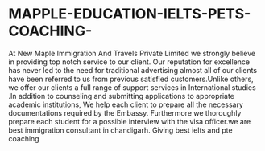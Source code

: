 # MAPPLE-EDUCATION-IELTS-PETS-COACHING-
  At New Maple Immigration And Travels Private Limited we strongly believe in providing top notch service to our client. Our reputation for excellence has never led to the need for traditional advertising almost all of our clients have been referred to us from previous satisfied customers.Unlike others, we offer our clients a full range of support services in International studies .In addition to counseling and submitting applications to appropriate academic institutions, We help each client to prepare all the necessary documentations required by the Embassy. Furthermore we thoroughly prepare each student for a possible interview with the visa officer.we are best immigration consultant in chandigarh. Giving best  ielts and pte coaching
